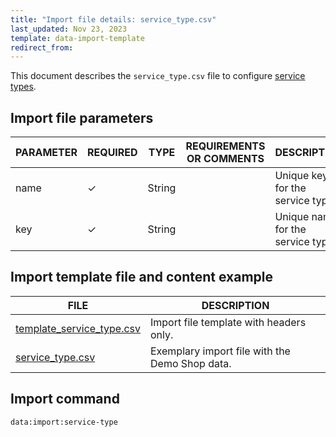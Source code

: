 ```yaml
---
title: "Import file details: service_type.csv"
last_updated: Nov 23, 2023
template: data-import-template
redirect_from:
---
```


This document describes the `service_type.csv` file to configure [service types](/docs/pbc/all/service-point-management/{{page.version}}/unified-commerce/service-points-feature-overview.html).

## Import file parameters

| PARAMETER | REQUIRED | TYPE | REQUIREMENTS OR COMMENTS | DESCRIPTION |
| --- | --- | --- | --- | --- |
| name   | ✓ | String    |   | Unique key for the service type.   |
| key    | ✓ | String    |   | Unique name for the service type.  |


## Import template file and content example

| FILE | DESCRIPTION |
| --- | --- |
| [template_service_type.csv](https://spryker.s3.eu-central-1.amazonaws.com/docs/pbc/all/service-point-management/unified-commerce/import-and-export-data/service_type.csv.md/template_service_type.csv) | Import file template with headers only. |
| [service_type.csv](https://spryker.s3.eu-central-1.amazonaws.com/docs/pbc/all/service-point-management/unified-commerce/import-and-export-data/service_type.csv.md/service_type.csv) | Exemplary import file with the Demo Shop data. |

## Import command

```bash
data:import:service-type
```
